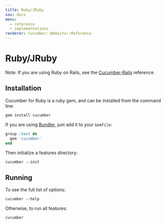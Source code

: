```yaml
---
title: Ruby/JRuby
nav: docs
menu:
  - reference
  - implementations
renderer: Cucumber::Website::Reference
---
```


# Ruby/JRuby

Note: If you are using Ruby on Rails, see the [Cucumber-Rails](/docs/reference/rails) reference.

## Installation

Cucumber for Ruby is a ruby gem, and can be installed from the command line:

```
gem install cucumber
```

If you are using [Bundler](http://gembundler.com/), just add it to your `Gemfile`:

```ruby
group :test do
  gem 'cucumber'
end
```

Then initialize a features directory:

```
cucumber --init
```

## Running

To see the full list of options:

```
cucumber --help
```

Otherwise, to run all features:

```
cucumber
```
